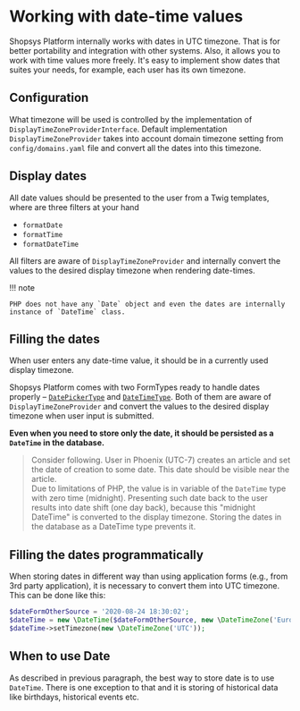 # Working with date-time values

Shopsys Platform internally works with dates in UTC timezone.
That is for better portability and integration with other systems.
Also, it allows you to work with time values more freely.
It's easy to implement show dates that suites your needs, for example, each user has its own timezone.

## Configuration

What timezone will be used is controlled by the implementation of `DisplayTimeZoneProviderInterface`.
Default implementation `DisplayTimeZoneProvider` takes into account domain timezone setting from `config/domains.yaml` file and convert all the dates into this timezone.

## Display dates

All date values should be presented to the user from a Twig templates, where are three filters at your hand

-   `formatDate`
-   `formatTime`
-   `formatDateTime`

All filters are aware of `DisplayTimeZoneProvider` and internally convert the values to the desired display timezone when rendering date-times.

!!! note

    PHP does not have any `Date` object and even the dates are internally instance of `DateTime` class.

## Filling the dates

When user enters any date-time value, it should be in a currently used display timezone.

Shopsys Platform comes with two FormTypes ready to handle dates properly – [`DatePickerType`](./using-form-types.md#datepickertype) and [`DateTimeType`](./using-form-types.md#datetimetype).
Both of them are aware of `DisplayTimeZoneProvider` and convert the values to the desired display timezone when user input is submitted.

**Even when you need to store only the date, it should be persisted as a `DateTime` in the database.**

> Consider following. User in Phoenix (UTC-7) creates an article and set the date of creation to some date.
> This date should be visible near the article.  
> Due to limitations of PHP, the value is in variable of the `DateTime` type with zero time (midnight).
> Presenting such date back to the user results into date shift (one day back), because this "midnight DateTime" is converted to the display timezone.
> Storing the dates in the database as a DateTime type prevents it.

## Filling the dates programmatically

When storing dates in different way than using application forms (e.g., from 3rd party application), it is necessary to convert them into UTC timezone.
This can be done like this:

```php
$dateFormOtherSource = '2020-08-24 18:30:02';
$dateTime = new \DateTime($dateFormOtherSource, new \DateTimeZone('Europe/Prague'));
$dateTime->setTimezone(new \DateTimeZone('UTC'));
```

## When to use Date

As described in previous paragraph, the best way to store date is to use `DateTime`.
There is one exception to that and it is storing of historical data like birthdays, historical events etc.
